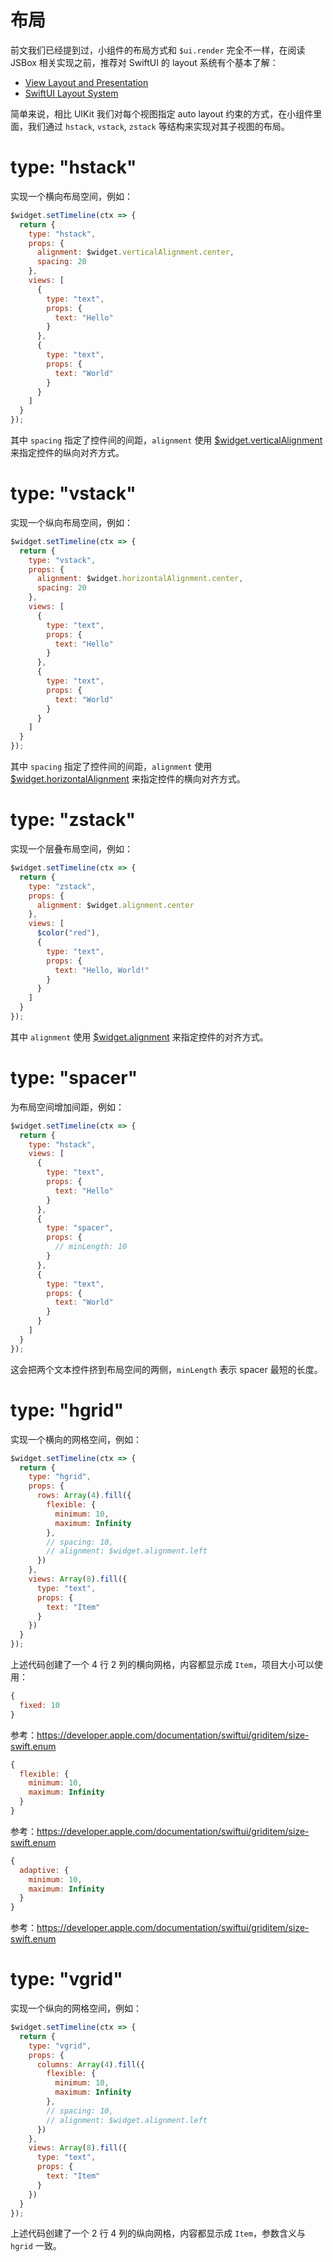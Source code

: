 # 布局

前文我们已经提到过，小组件的布局方式和 `$ui.render` 完全不一样，在阅读 JSBox 相关实现之前，推荐对 SwiftUI 的 layout 系统有个基本了解：

- [View Layout and Presentation](https://developer.apple.com/documentation/swiftui/view-layout-and-presentation)
- [SwiftUI Layout System](https://kean.blog/post/swiftui-layout-system)

简单来说，相比 UIKit 我们对每个视图指定 auto layout 约束的方式，在小组件里面，我们通过 `hstack`, `vstack`, `zstack` 等结构来实现对其子视图的布局。

# type: "hstack"

实现一个横向布局空间，例如：

```js
$widget.setTimeline(ctx => {
  return {
    type: "hstack",
    props: {
      alignment: $widget.verticalAlignment.center,
      spacing: 20
    },
    views: [
      {
        type: "text",
        props: {
          text: "Hello"
        }
      },
      {
        type: "text",
        props: {
          text: "World"
        }
      }
    ]
  }
});
```

其中 `spacing` 指定了控件间的间距，`alignment` 使用 [$widget.verticalAlignment](home-widget/method.md?id=widgetverticalalignment) 来指定控件的纵向对齐方式。

# type: "vstack"

实现一个纵向布局空间，例如：

```js
$widget.setTimeline(ctx => {
  return {
    type: "vstack",
    props: {
      alignment: $widget.horizontalAlignment.center,
      spacing: 20
    },
    views: [
      {
        type: "text",
        props: {
          text: "Hello"
        }
      },
      {
        type: "text",
        props: {
          text: "World"
        }
      }
    ]
  }
});
```

其中 `spacing` 指定了控件间的间距，`alignment` 使用 [$widget.horizontalAlignment](home-widget/method.md?id=widgethorizontalalignment) 来指定控件的横向对齐方式。

# type: "zstack"

实现一个层叠布局空间，例如：

```js
$widget.setTimeline(ctx => {
  return {
    type: "zstack",
    props: {
      alignment: $widget.alignment.center
    },
    views: [
      $color("red"),
      {
        type: "text",
        props: {
          text: "Hello, World!"
        }
      }
    ]
  }
});
```

其中 `alignment` 使用 [$widget.alignment](home-widget/method.md?id=widgetalignment) 来指定控件的对齐方式。

# type: "spacer"

为布局空间增加间距，例如：

```js
$widget.setTimeline(ctx => {
  return {
    type: "hstack",
    views: [
      {
        type: "text",
        props: {
          text: "Hello"
        }
      },
      {
        type: "spacer",
        props: {
          // minLength: 10
        }
      },
      {
        type: "text",
        props: {
          text: "World"
        }
      }
    ]
  }
});
```

这会把两个文本控件挤到布局空间的两侧，`minLength` 表示 spacer 最短的长度。

# type: "hgrid"

实现一个横向的网格空间，例如：

```js
$widget.setTimeline(ctx => {
  return {
    type: "hgrid",
    props: {
      rows: Array(4).fill({
        flexible: {
          minimum: 10,
          maximum: Infinity
        },
        // spacing: 10,
        // alignment: $widget.alignment.left
      })
    },
    views: Array(8).fill({
      type: "text",
      props: {
        text: "Item"
      }
    })
  }
});
```

上述代码创建了一个 4 行 2 列的横向网格，内容都显示成 `Item`，项目大小可以使用：

```js
{
  fixed: 10
}
```

参考：https://developer.apple.com/documentation/swiftui/griditem/size-swift.enum

```js
{
  flexible: {
    minimum: 10,
    maximum: Infinity
  }
}
```

参考：https://developer.apple.com/documentation/swiftui/griditem/size-swift.enum

```js
{
  adaptive: {
    minimum: 10,
    maximum: Infinity
  }
}
```

参考：https://developer.apple.com/documentation/swiftui/griditem/size-swift.enum

# type: "vgrid"

实现一个纵向的网格空间，例如：

```js
$widget.setTimeline(ctx => {
  return {
    type: "vgrid",
    props: {
      columns: Array(4).fill({
        flexible: {
          minimum: 10,
          maximum: Infinity
        },
        // spacing: 10,
        // alignment: $widget.alignment.left
      })
    },
    views: Array(8).fill({
      type: "text",
      props: {
        text: "Item"
      }
    })
  }
});
```

上述代码创建了一个 2 行 4 列的纵向网格，内容都显示成 `Item`，参数含义与 `hgrid` 一致。
